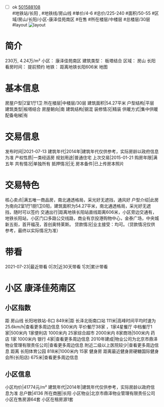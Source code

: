 - [ ] ok [501588108](https://bj.5i5j.com/ershoufang/501588108.html)  
 #地铁站/长阳 ,  #地铁线/房山线
#单价/4-6 #总价/225-240 #面积/50-55   #区域/房山/长阳/小区-康泽佳苑南区 #在售 #所在楼层/中楼层 #总楼层/30层 #layout 
![layout](http://image2a.5i5j.com/scm/HOUSE_CUSTOMER/ff8f940bd90c496e8e18941f67584180.jpg_P5.jpg) 
# 简介 
 230万,  4.24万/m² 
小区： 康泽佳苑南区
建筑类型： 板塔结合
区域： 房山 长阳
看房时间： 提前预约
地铁： 距离地铁长阳606米 地图
# 基本信息 
 房屋户型|2室1厅1卫
所在楼层|中楼层/30层
建筑面积|54.27平米
户型结构|平层
建筑类型|板塔结合
房屋朝向|南
建筑结构|钢混
装修情况|精装
供暖方式|集中供暖
配备电梯|有
# 交易信息 
 发布时间|2021-07-13
建筑年代|2014年|建筑年代仅供参考，实际房龄以政府信息为准
产权性质|一类经适房
规划用途|普通住宅
上次交易|2015-01-21
购房年限|满五年
共有情况|单独所有
抵押情况|无
房本备件|已上传房本照片
# 交易特色 
 核心卖点|满五唯一商品房，南北通透格局，采光好无遮挡，通风好
户型介绍|此房为南向2室1厅1厨1卫0阳，建筑面积为54.27平米，南北通透格局，采光好无遮挡，随时可以签约
交通出行|距离地铁长阳站直线距离606米，小区旁边交通有，地铁长阳站，小区门口多路公交线路，商业有京投港购物中心，金泰广场，中央城新五街，首开福茂，首创奥特莱斯。
贷款情况|业主接受：均可。（贷款情况仅供参考，最终以实际情况为准）
# 带看 
 2021-07-23|最近带看	 0|次|近30天带看	 1|次|累计带看
# 小区 康泽佳苑南区
## 小区指数 
 距 房山线 长阳地铁站-B口 849米|距 长泽北街南口站 111米|高峰时间平均时速为25.6km/h|查看更多周边信息
500米内 平价餐厅38家 ，1家4星餐厅
中档餐厅1家|500米内 1家便利店
1000米内 25家综合超市
2000米内 8家商场|500米内 药店 1家
1000米内 银行 4家|查看更多周边信息
2010年建成|物业公司为北京市鼎泽物业管理有限责任公司|查看更多周边信息
附近二级以上医院较少|查看更多周边信息
距离 长阳体育公园 818米|1000米内 15家 健身房
距离最近健身房硬糖国际健身会所(长阳店) 675米|查看更多周边信息
## 小区信息 
 小区均价|41774元/m²
建筑年代|2014年|建筑年代仅供参考，实际房龄以政府信息为准
总户数|4136
所在商圈|长阳
小区物业|北京市鼎泽物业管理有限责任公司
小区在售房源64套
小区在租房源1套

